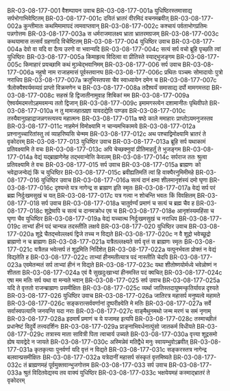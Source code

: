 BR-03-08-177-001	वैशम्पायन उवाच
BR-03-08-177-001a	युधिष्ठिरस्तमासाद्य सर्पभोगाभिवेष्टितम्
BR-03-08-177-001c	दयितं भ्रातरं वीरमिदं वचनमब्रवीत्
BR-03-08-177-002a	कुन्तीमातः कथमिमामापदं त्वमवाप्तवान्
BR-03-08-177-002c	कश्चायं पर्वताभोगप्रतिमः पन्नगोत्तमः
BR-03-08-177-003a	स धर्मराजमालक्ष्य भ्राता भ्रातरमग्रजम्
BR-03-08-177-003c	कथयामास तत्सर्वं ग्रहणादि विचेष्टितम्
BR-03-08-177-004	युधिष्ठिर उवाच
BR-03-08-177-004a	देवो वा यदि वा दैत्य उरगो वा भवान्यदि
BR-03-08-177-004c	सत्यं सर्प वचो ब्रूहि पृच्छति त्वां युधिष्ठिरः
BR-03-08-177-005a	किमाहृत्य विदित्वा वा प्रीतिस्ते स्याद्भुजङ्गम
BR-03-08-177-005c	किमाहारं प्रयच्छामि कथं मुञ्चेद्भवानिमम्
BR-03-08-177-006	सर्प उवाच
BR-03-08-177-006a	नहुषो नाम राजाहमासं पूर्वस्तवानघ
BR-03-08-177-006c	प्रथितः पञ्चमः सोमादायोः पुत्रो नराधिप
BR-03-08-177-007a	क्रतुभिस्तपसा चैव स्वाध्यायेन दमेन च
BR-03-08-177-007c	त्रैलोक्यैश्वर्यमव्यग्रं प्राप्तो विक्रमणेन च
BR-03-08-177-008a	तदैश्वर्यं समासाद्य दर्पो मामगमत्तदा
BR-03-08-177-008c	सहस्रं हि द्विजातीनामुवाह शिबिकां मम
BR-03-08-177-009a	ऐश्वर्यमदमत्तोऽहमवमन्य ततो द्विजान्
BR-03-08-177-009c	इमामगस्त्येन दशामानीतः पृथिवीपते
BR-03-08-177-010a	न तु मामजहात्प्रज्ञा यावदद्येति पाण्डव
BR-03-08-177-010c	तस्यैवानुग्रहाद्राजन्नगस्त्यस्य महात्मनः
BR-03-08-177-011a	षष्ठे काले ममाहारः प्राप्तोऽयमनुजस्तव
BR-03-08-177-011c	नाहमेनं विमोक्ष्यामि न चान्यमभिकामये
BR-03-08-177-012a	प्रश्नानुच्चारितांस्तु त्वं व्याहरिष्यसि चेन्मम
BR-03-08-177-012c	अथ पश्चाद्विमोक्ष्यामि भ्रातरं ते वृकोदरम्
BR-03-08-177-013	युधिष्ठिर उवाच
BR-03-08-177-013a	ब्रूहि सर्प यथाकामं प्रतिवक्ष्यामि ते वचः
BR-03-08-177-013c	अपि चेच्छक्नुयां प्रीतिमाहर्तुं ते भुजङ्गम
BR-03-08-177-014a	वेद्यं यद्ब्राह्मणेनेह तद्भवान्वेत्ति केवलम्
BR-03-08-177-014c	सर्पराज ततः श्रुत्वा प्रतिवक्ष्यामि ते वचः
BR-03-08-177-015	सर्प उवाच
BR-03-08-177-015a	ब्राह्मणः को भवेद्राजन्वेद्यं किं च युधिष्ठिर
BR-03-08-177-015c	ब्रवीह्यतिमतिं त्वां हि वाक्यैरनुमिमीमहे
BR-03-08-177-016	युधिष्ठिर उवाच
BR-03-08-177-016a	सत्यं दानं क्षमा शीलमानृशंस्यं दमो घृणा
BR-03-08-177-016c	दृश्यन्ते यत्र नागेन्द्र स ब्राह्मण इति स्मृतः
BR-03-08-177-017a	वेद्यं सर्प परं ब्रह्म निर्दुःखमसुखं च यत्
BR-03-08-177-017c	यत्र गत्वा न शोचन्ति भवतः किं विवक्षितम्
BR-03-08-177-018	सर्प उवाच
BR-03-08-177-018a	चातुर्वर्ण्यं प्रमाणं च सत्यं च ब्रह्म चैव ह
BR-03-08-177-018c	शूद्रेष्वपि च सत्यं च दानमक्रोध एव च
BR-03-08-177-018e	आनृशंस्यमहिंसा च घृणा चैव युधिष्ठिर
BR-03-08-177-019a	वेद्यं यच्चात्थ निर्दुःखमसुखं च नराधिप
BR-03-08-177-019c	ताभ्यां हीनं पदं चान्यन्न तदस्तीति लक्षये
BR-03-08-177-020	युधिष्ठिर उवाच
BR-03-08-177-020a	शूद्रे चैतद्भवेल्लक्ष्यं द्विजे तच्च न विद्यते
BR-03-08-177-020c	न वै शूद्रो भवेच्छूद्रो ब्राह्मणो न च ब्राह्मणः
BR-03-08-177-021a	यत्रैतल्लक्ष्यते सर्प वृत्तं स ब्राह्मणः स्मृतः
BR-03-08-177-021c	यत्रैतन्न भवेत्सर्प तं शूद्रमिति निर्दिशेत्
BR-03-08-177-022a	यत्पुनर्भवता प्रोक्तं न वेद्यं विद्यतेति ह
BR-03-08-177-022c	ताभ्यां हीनमतीत्यात्र पदं नास्तीति चेदपि
BR-03-08-177-023a	एवमेतन्मतं सर्प ताभ्यां हीनं न विद्यते
BR-03-08-177-023c	यथा शीतोष्णयोर्मध्ये भवेन्नोष्णं न शीतता
BR-03-08-177-024a	एवं वै सुखदुःखाभ्यां हीनमस्ति पदं क्वचित्
BR-03-08-177-024c	एषा मम मतिः सर्प यथा वा मन्यते भवान्
BR-03-08-177-025	सर्प उवाच
BR-03-08-177-025a	यदि ते वृत्ततो राजन्ब्राह्मणः प्रसमीक्षितः
BR-03-08-177-025c	व्यर्था जातिस्तदायुष्मन्कृतिर्यावन्न दृश्यते
BR-03-08-177-026	युधिष्ठिर उवाच
BR-03-08-177-026a	जातिरत्र महासर्प मनुष्यत्वे महामते
BR-03-08-177-026c	सङ्करात्सर्ववर्णानां दुष्परीक्ष्येति मे मतिः
BR-03-08-177-027a	सर्वे सर्वास्वपत्यानि जनयन्ति यदा नराः
BR-03-08-177-027c	वाङ्मैथुनमथो जन्म मरणं च समं नृणाम्
BR-03-08-177-028a	इदमार्षं प्रमाणं च ये यजामह इत्यपि
BR-03-08-177-028c	तस्माच्छीलं प्रधानेष्टं विदुर्ये तत्त्वदर्शिनः
BR-03-08-177-029a	प्राङ्नाभिवर्धनात्पुंसो जातकर्म विधीयते
BR-03-08-177-029c	तत्रास्य माता सावित्री पिता त्वाचार्य उच्यते
BR-03-08-177-030a	वृत्त्या शूद्रसमो ह्येष यावद्वेदे न जायते
BR-03-08-177-030c	अस्मिन्नेवं मतिद्वैधे मनुः स्वायम्भुवोऽब्रवीत्
BR-03-08-177-031a	कृतकृत्याः पुनर्वर्णा यदि वृत्तं न विद्यते
BR-03-08-177-031c	सङ्करस्तत्र नागेन्द्र बलवान्प्रसमीक्षितः
BR-03-08-177-032a	यत्रेदानीं महासर्प संस्कृतं वृत्तमिष्यते
BR-03-08-177-032c	तं ब्राह्मणमहं पूर्वमुक्तवान्भुजगोत्तम
BR-03-08-177-033	सर्प उवाच
BR-03-08-177-033a	श्रुतं विदितवेद्यस्य तव वाक्यं युधिष्ठिर
BR-03-08-177-033c	भक्षयेयमहं कस्माद्भ्रातरं ते वृकोदरम्
